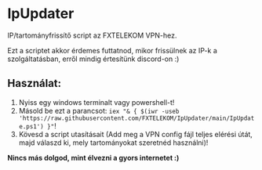 # IpUpdater
IP/tartományfrissítő script az FXTELEKOM VPN-hez.

Ezt a scriptet akkor érdemes futtatnod, mikor frissülnek az IP-k a szolgáltatásban, erről mindig értesítünk discord-on :)
## Használat:
1. Nyiss egy windows terminalt vagy powershell-t!
2. Másold be ezt a parancsot: `iex "& { $(iwr -useb 'https://raw.githubusercontent.com/FXTELEKOM/IpUpdater/main/IpUpdate.ps1') }"`!
3. Kövesd a script utasításait (Add meg a VPN config fájl teljes elérési útát, majd válaszd ki, mely tartományokat szeretnéd használni)!

**Nincs más dolgod, mint élvezni a gyors internetet :)**
